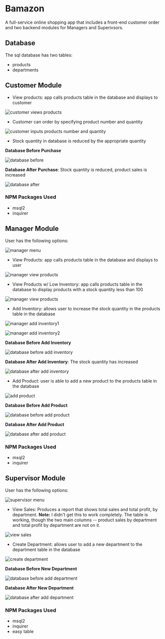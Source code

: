 # Bamazon
A full-service online shopping app that includes a front-end customer order and two backend modules for Managers and Superivsors.

## Database
The sql database has two tables:
- products
- departments

## Customer Module
- View products: app calls products table in the database and displays to customer

![customer views products](./assets/images/productList.jpg)

- Customer can order by specifying product number and quantity

![customer inputs products number and quantity](./assets/images/order_placed.jpg)

- Stock quantity in database is reduced by the appropriate quantity

**Database Before Purchase**

![database before](./assets/images/db_prod_before.jpg)

**Database After Purchase**: Stock quantity is reduced, product sales is increased

![database after](./assets/images/db_prod_after.jpg)


### NPM Packages Used
- msql2
- inquirer

## Manager Module
User has the following options:

![manager menu](./assets/images/mgr_menu.jpg)


- View Products: app calls products table in the database and displays to user

![manager view products](./assets/images/mgr_view_products.jpg)


- View Products w/ Low Inventory: app calls products table in the database to display products with a stock quantity less than 100

![manager view products](./assets/images/mgr_view_low_inventory.jpg)


- Add Inventory: allows user to increase the stock quantity in the products table in the database

![manager add inventory1](./assets/images/add_inv_select_id.jpg)

![manager add inventory2](./assets/images/add_inv_confirm.jpg)

**Database Before Add Inventory**

![database before add inventory](./assets/images/add_inv_before.jpg)

**Database After Add Inventory**: The stock quantity has increased

![database after add inventory](./assets/images/addInvAfter.jpg)

- Add Product: user is able to add a new product to the products table in the database

![add product](./assets/images/add_prod.gif)

**Database Before Add Product**

![database before add product](./assets/images/prod_list_before.jpg)

**Database After Add Product**

![database after add product](./assets/images/prod_list_after.jpg)


### NPM Packages Used
- msql2
- inquirer

## Supervisor Module
User has the following options:

![supervisor menu](./assets/images/super_menu.jpg)

- View Sales: Produces a report that shows total sales and total profit, by department. **Note:** I didn't get this to work completely. The table is working, though the two main columns -- product sales by department and total profit by department are not on it.

![view sales](./assets/images/view_sales.jpg)

- Create Department: allows user to add a new department to the department table in the database

![create department](./assets/images/create_dept.gif)

**Database Before New Department**

![database before add department](./assets/images/dept_list_before.jpg)

**Database After New Department**

![database after add department](./assets/images/dept_list_after.jpg)


### NPM Packages Used
- msql2
- inquirer
- easy table
